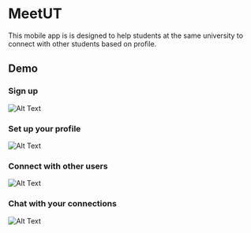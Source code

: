 # MeetUT
This mobile app is is designed to help students at the same university to connect with other students based on profile.
## Demo
### Sign up
![Alt Text](https://github.com/gordonlin-dev/SocialNetworkingApp/blob/master/resources/Signup.gif)
### Set up your profile
![Alt Text](https://github.com/gordonlin-dev/SocialNetworkingApp/blob/master/resources/Setup.gif)
### Connect with other users
![Alt Text](https://github.com/gordonlin-dev/SocialNetworkingApp/blob/master/resources/Profiles.gif)
### Chat with your connections
![Alt Text](https://github.com/gordonlin-dev/SocialNetworkingApp/blob/master/resources/Chat.gif)
